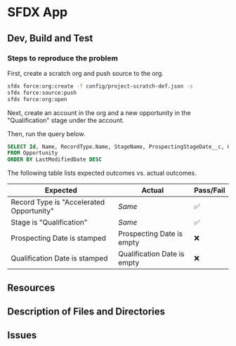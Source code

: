 # SFDX  App

## Dev, Build and Test

### Steps to reproduce the problem

First, create a scratch org and push source to the org.

```bash
sfdx force:org:create -f config/project-scratch-def.json -s
sfdx force:source:push
sfdx force:org:open
```

Next, create an account in the org and a new opportunity in the "Qualification"
stage under the account.

Then, run the query below.

```sql
SELECT Id, Name, RecordType.Name, StageName, ProspectingStageDate__c, QualificationStageDate__c
FROM Opportunity
ORDER BY LastModifiedDate DESC
```

The following table lists expected outcomes vs. actual outcomes.

Expected | Actual | Pass/Fail
----- | ----- | -----
Record Type is "Accelerated Opportunity" | _Same_ | :white_check_mark:
Stage is "Qualification" | _Same_ | :white_check_mark:
Prospecting Date is stamped | Prospecting Date is empty | :x:
Qualification Date is stamped | Qualification Date is empty | :x:

## Resources


## Description of Files and Directories


## Issues


